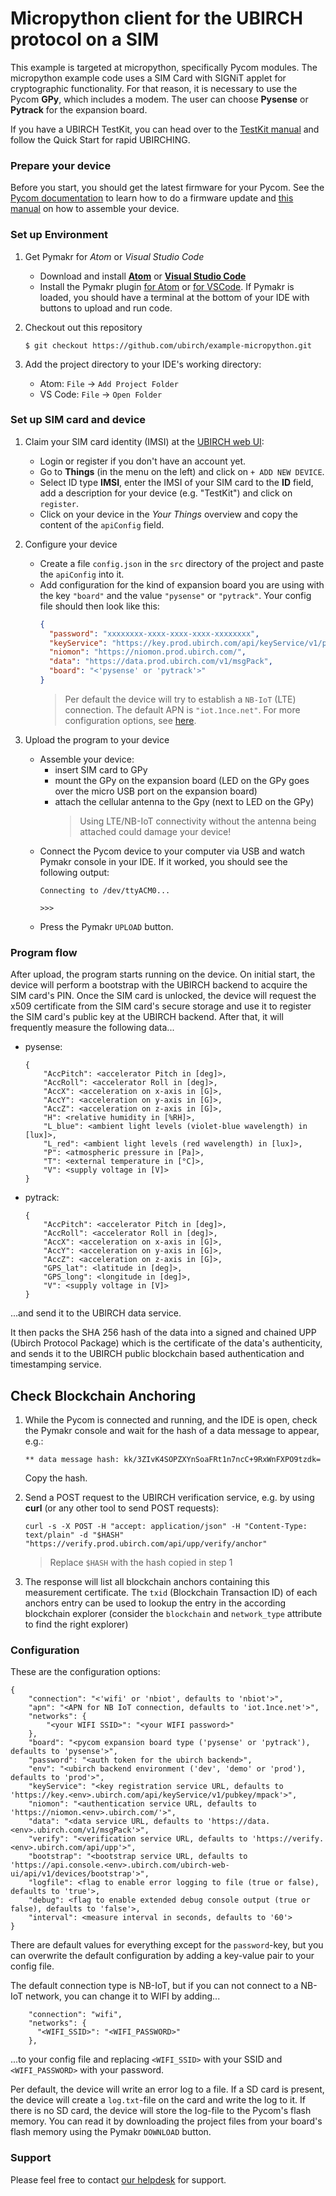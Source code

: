 # Micropython client for the UBIRCH protocol on a SIM
This example is targeted at micropython, specifically Pycom modules. 
The micropython example code uses a SIM Card with SIGNiT applet for cryptographic functionality. For that reason,
 it is necessary to use the Pycom **GPy**, which includes a modem. The user can choose **Pysense** or **Pytrack**
 for the expansion board.
 
 If you have a UBIRCH TestKit, you can head over to the [TestKit manual](TestKit.md) and follow the Quick Start
 for rapid UBIRCHING.
 
### Prepare your device
Before you start, you should get the latest firmware for your Pycom.
 See the [Pycom documentation](https://docs.pycom.io/gettingstarted/installation/firmwaretool/) to learn how to do  a 
 firmware update and [this manual](https://docs.pycom.io/gettingstarted/connection/gpy/) on how to assemble your device.
 
### Set up Environment
1. Get Pymakr for *Atom* or *Visual Studio Code*
    - Download and install [**Atom**](https://atom.io) or [**Visual Studio Code**](https://code.visualstudio.com/download) 
    - Install the Pymakr plugin [for Atom](https://docs.pycom.io/pymakr/installation/atom/) or [for VSCode](https://docs.pycom.io/pymakr/installation/vscode/).
     If Pymakr is loaded, you should have a terminal at the bottom of your IDE with buttons to upload and run code.

1. Checkout out this repository
      ```
      $ git checkout https://github.com/ubirch/example-micropython.git
      ```

1. Add the project directory to your IDE's working directory:
    - Atom: `File` -> `Add Project Folder`
    - VS Code: `File` -> `Open Folder`

### Set up SIM card and device
1. Claim your SIM card identity (IMSI) at the [UBIRCH web UI](https://console.prod.ubirch.com):
    - Login or register if you don't have an account yet.
    - Go to **Things** (in the menu on the left) and click on `+ ADD NEW DEVICE`.
    - Select ID type **IMSI**, enter the IMSI of your SIM card to the **ID** field, 
      add a description for your device (e.g. "TestKit") and click on `register`.
    - Click on your device in the *Your Things* overview and copy the content of the `apiConfig` field.
    
1. Configure your device
    * Create a file `config.json` in the `src` directory of the project and paste the `apiConfig` into it.
    * Add configuration for the kind of expansion board you are using with the key `"board"` and the value `"pysense"` or `"pytrack"`.
        Your config file should then look like this:
        ```json
        {
          "password": "xxxxxxxx-xxxx-xxxx-xxxx-xxxxxxxx",
          "keyService": "https://key.prod.ubirch.com/api/keyService/v1/pubkey/mpack",
          "niomon": "https://niomon.prod.ubirch.com/",
          "data": "https://data.prod.ubirch.com/v1/msgPack",
          "board": "<'pysense' or 'pytrack'>"
        }
        ```
        > Per default the device will try to establish a `NB-IoT` (LTE) connection. The default APN is `"iot.1nce.net"`. For more configuration options, see [here](#configuration).

1. Upload the program to your device
    - Assemble your device:
        - insert SIM card to GPy
        - mount the GPy on the expansion board (LED on the GPy goes over the micro USB port on the expansion board)
        - attach the cellular antenna to the Gpy (next to LED on the GPy)
            > Using LTE/NB-IoT connectivity without the antenna being attached could damage your device!
    - Connect the Pycom device to your computer via USB and watch Pymakr console in your IDE. If it worked, you should see the following output:
      ```
      Connecting to /dev/ttyACM0...
      
      >>> 
      ```
    - Press the Pymakr `UPLOAD` button.

### Program flow
After upload, the program starts running on the device. On initial start, the device will perform a bootstrap
 with the UBIRCH backend to acquire the SIM card's PIN. Once the SIM card is unlocked, the device will request
 the x509 certificate from the SIM card's secure storage and use it to register the SIM card's public key at
 the UBIRCH backend. After that, it will frequently measure the following data...
* pysense:
    ```
    {
        "AccPitch": <accelerator Pitch in [deg]>,
        "AccRoll": <accelerator Roll in [deg]>,
        "AccX": <acceleration on x-axis in [G]>,
        "AccY": <acceleration on y-axis in [G]>,
        "AccZ": <acceleration on z-axis in [G]>,
        "H": <relative humidity in [%RH]>,
        "L_blue": <ambient light levels (violet-blue wavelength) in [lux]>,
        "L_red": <ambient light levels (red wavelength) in [lux]>,
        "P": <atmospheric pressure in [Pa]>,
        "T": <external temperature in [°C]>,
        "V": <supply voltage in [V]>
    }
    ```
* pytrack:
    ```
    {
        "AccPitch": <accelerator Pitch in [deg]>,
        "AccRoll": <accelerator Roll in [deg]>,
        "AccX": <acceleration on x-axis in [G]>,
        "AccY": <acceleration on y-axis in [G]>,
        "AccZ": <acceleration on z-axis in [G]>,
        "GPS_lat": <latitude in [deg]>,
        "GPS_long": <longitude in [deg]>,
        "V": <supply voltage in [V]>
    }
    ```
...and send it to the UBIRCH data service. 

It then packs the SHA 256 hash of the data into a signed and chained UPP (Ubirch Protocol Package) which is the certificate
 of the data's authenticity, and sends it to the UBIRCH public blockchain based authentication and timestamping service.


## Check Blockchain Anchoring
1. While the Pycom is connected and running, and the IDE is open, check the Pymakr console and wait for the hash of 
a data message to appear, e.g.:
    ```
    ** data message hash: kk/3ZIvK4SOPZXYnSoaFRt1n7ncC+9RxWnFXPO9tzdk=
    ```
    Copy the hash.

1. Send a POST request to the UBIRCH verification service, e.g. by using **curl** (or any other tool to send POST requests):
    ```
    curl -s -X POST -H "accept: application/json" -H "Content-Type: text/plain" -d "$HASH" "https://verify.prod.ubirch.com/api/upp/verify/anchor"
    ```
    > Replace `$HASH` with the hash copied in step 1


1. The response will list all blockchain anchors containing this measurement certificate. The `txid` (Blockchain 
Transaction ID) of each anchors entry can be used to lookup the entry in the according blockchain explorer (consider 
the `blockchain` and `network_type` attribute to find the right explorer)

### Configuration
These are the configuration options:
```
{
    "connection": "<'wifi' or 'nbiot', defaults to 'nbiot'>",
    "apn": "<APN for NB IoT connection, defaults to 'iot.1nce.net'>",
    "networks": {
        "<your WIFI SSID>": "<your WIFI password>"
    },
    "board": "<pycom expansion board type ('pysense' or 'pytrack'), defaults to 'pysense'>",
    "password": "<auth token for the ubirch backend>",
    "env": "<ubirch backend environment ('dev', 'demo' or 'prod'), defaults to 'prod'>",
    "keyService": "<key registration service URL, defaults to 'https://key.<env>.ubirch.com/api/keyService/v1/pubkey/mpack'>",
    "niomon": "<authentication service URL, defaults to 'https://niomon.<env>.ubirch.com/'>",
    "data": "<data service URL, defaults to 'https://data.<env>.ubirch.com/v1/msgPack'>",
    "verify": "<verification service URL, defaults to 'https://verify.<env>.ubirch.com/api/upp'>",
    "bootstrap": "<bootstrap service URL, defaults to 'https://api.console.<env>.ubirch.com/ubirch-web-ui/api/v1/devices/bootstrap'>",
    "logfile": <flag to enable error logging to file (true or false), defaults to 'true'>,
    "debug": <flag to enable extended debug console output (true or false), defaults to 'false'>,
    "interval": <measure interval in seconds, defaults to '60'>
}
```
There are default values for everything except for the `password`-key, but you can overwrite the default configuration
 by adding a key-value pair to your config file.

The default connection type is NB-IoT, but if you can not connect to a NB-IoT network, you can change it to WIFI by adding...
```
    "connection": "wifi",
    "networks": {
      "<WIFI_SSID>": "<WIFI_PASSWORD>"
    },
```
...to your config file and replacing `<WIFI_SSID>` with your SSID and `<WIFI_PASSWORD>` with your password.

Per default, the device will write an error log to a file. If a SD card is present, the device will create
 a `log.txt`-file on the card and write the log to it. If there is no SD card, the device will store the 
 log-file to the Pycom's flash memory. You can read it by downloading the project files from your board's
 flash memory using the Pymakr `DOWNLOAD` button.

### Support
Please feel free to contact [our helpdesk](https://ubirch.atlassian.net/servicedesk/customer/portal/1) for support.
